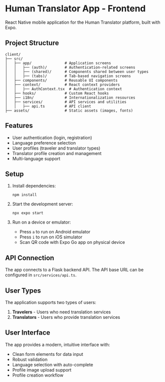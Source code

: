 # Human Translator App - Frontend

React Native mobile application for the Human Translator platform, built with Expo.

## Project Structure

```
client/
├── src/
│   ├── app/               # Application screens
│   │   ├── (auth)/        # Authentication-related screens
│   │   ├── (shared)/      # Components shared between user types
│   │   ├── (tabs)/        # Tab-based navigation screens
│   ├── components/        # Reusable UI components
│   ├── context/           # React context providers
│   │   ├── AuthContext.tsx  # Authentication context
│   ├── hooks/             # Custom React hooks
│   ├── i18n/              # Internationalization resources
│   ├── services/          # API services and utilities
│   │   ├── api.ts         # API client
├── assets/                # Static assets (images, fonts)
```

## Features

- User authentication (login, registration)
- Language preference selection
- User profiles (traveler and translator types)
- Translator profile creation and management
- Multi-language support

## Setup

1. Install dependencies:
   ```
   npm install
   ```

2. Start the development server:
   ```
   npx expo start
   ```

3. Run on a device or emulator:
   - Press `a` to run on Android emulator
   - Press `i` to run on iOS simulator
   - Scan QR code with Expo Go app on physical device

## API Connection

The app connects to a Flask backend API. The API base URL can be configured in `src/services/api.ts`.

## User Types

The application supports two types of users:

1. **Travelers** - Users who need translation services
2. **Translators** - Users who provide translation services

## User Interface

The app provides a modern, intuitive interface with:

- Clean form elements for data input
- Robust validation
- Language selection with auto-complete
- Profile image upload support
- Profile creation workflow